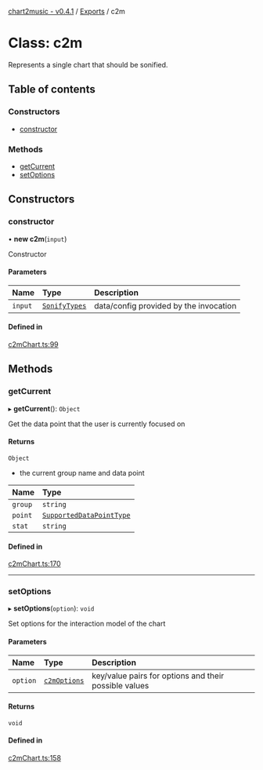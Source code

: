 [chart2music - v0.4.1](../README.md) / [Exports](../modules.md) / c2m

# Class: c2m

Represents a single chart that should be sonified.

## Table of contents

### Constructors

- [constructor](c2m.md#constructor)

### Methods

- [getCurrent](c2m.md#getcurrent)
- [setOptions](c2m.md#setoptions)

## Constructors

### constructor

• **new c2m**(`input`)

Constructor

#### Parameters

| Name | Type | Description |
| :------ | :------ | :------ |
| `input` | [`SonifyTypes`](../modules/internal_.md#sonifytypes) | data/config provided by the invocation |

#### Defined in

[c2mChart.ts:99](https://github.com/julianna-langston/chart2music/blob/389a994/src/c2mChart.ts#L99)

## Methods

### getCurrent

▸ **getCurrent**(): `Object`

Get the data point that the user is currently focused on

#### Returns

`Object`

- the current group name and data point

| Name | Type |
| :------ | :------ |
| `group` | `string` |
| `point` | [`SupportedDataPointType`](../modules/internal_.md#supporteddatapointtype) |
| `stat` | `string` |

#### Defined in

[c2mChart.ts:170](https://github.com/julianna-langston/chart2music/blob/389a994/src/c2mChart.ts#L170)

___

### setOptions

▸ **setOptions**(`option`): `void`

Set options for the interaction model of the chart

#### Parameters

| Name | Type | Description |
| :------ | :------ | :------ |
| `option` | [`c2mOptions`](../modules/internal_.md#c2moptions) | key/value pairs for options and their possible values |

#### Returns

`void`

#### Defined in

[c2mChart.ts:158](https://github.com/julianna-langston/chart2music/blob/389a994/src/c2mChart.ts#L158)
